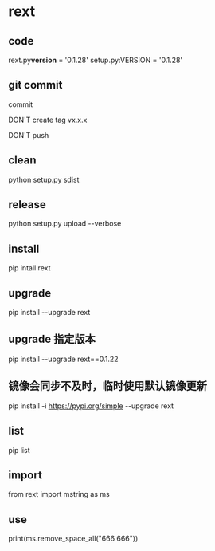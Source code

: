 # rext

## code

rext.py**version** = '0.1.28'
setup.py:VERSION = '0.1.28'

## git commit

commit

DON'T create tag vx.x.x

DON'T push

## clean

python setup.py sdist

## release

python setup.py upload --verbose

## install

pip intall rext

## upgrade

pip install --upgrade rext

## upgrade 指定版本

pip install --upgrade rext==0.1.22

## 镜像会同步不及时，临时使用默认镜像更新

pip install -i https://pypi.org/simple --upgrade rext

## list

pip list

## import

from rext import mstring as ms

## use

print(ms.remove_space_all("666 666"))

